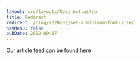 ```yaml
---
layout: src/layouts/Redirect.astro
title: Redirect
redirect: /blog/2020/02/set-a-minimum-font-size/
navMenu: false
pubDate: 2022-09-17
---
```

<div>
Our article feed can be found <a href="/blog/2020/02/set-a-minimum-font-size/">here</a>
</div>
